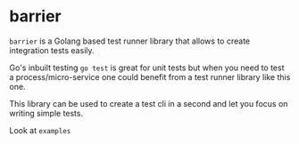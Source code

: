 # barrier 

`barrier` is a Golang based test runner library that allows to create integration tests easily.

Go's inbuilt testing `go test` is great for unit tests but when you need to test a process/micro-service one could benefit from a test runner library like this one.

This library can be used to create a test cli in a second and let you focus on writing simple tests.

Look at `examples`
